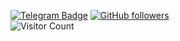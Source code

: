 [![Telegram Badge](https://img.shields.io/badge/-Grazerquart-grey?style=flat-square&logo=Telegram&logoColor=white&link=https://telegram.org/@Grazerquart)](https://telegram.org/@Grazerquart)
[![GitHub followers](https://img.shields.io/github/followers/Grazerquart?style=social)](https://www.github.com/Grazerquart)
<br/>
![Visitor Count](https://profile-counter.glitch.me/Grazerquart/count.svg)
